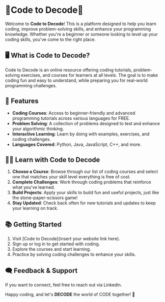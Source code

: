 # 🌟Code to Decode🌟

Welcome to **Code to Decode**! This is a platform designed to help you learn coding, improve problem-solving skills, and enhance your programming knowledge. Whether you're a beginner or someone looking to level up your coding skills, you've come to the right place.

## 🖥️ What is Code to Decode?

Code to Decode is an online resource offering coding tutorials, problem-solving exercises, and courses for learners at all levels. The goal is to make coding fun and easy to understand, while preparing you for real-world programming challenges.

## 🚀 Features

- **Coding Courses**: Access to beginner-friendly and advanced programming tutorials across various languages for FREE.
- **Problem Solving**: A collection of problems designed to test and enhance your algorithmic thinking.
- **Interactive Learning**: Learn by doing with examples, exercises, and coding challenges.
- **Languages Covered**: Python, Java, JavaScript, C++, and more.
  
## 🧑‍🏫 Learn with Code to Decode

1. **Choose a Course**: Browse through our list of coding courses and select one that matches your skill level everything is free of cost.
2. **Complete Challenges**: Work through coding problems that reinforce what you've learned.
3. **Build Projects**: Apply your skills to build fun and useful projects, just like the stone-paper-scissors game!
4. **Stay Updated**: Check back often for new tutorials and updates to keep your learning on track.

## 📚 Getting Started

1. Visit [Code to Decode](insert your website link here).
2. Sign up or log in to get started with coding.
3. Explore the courses and start learning.
4. Practice by solving coding challenges to enhance your skills.

## 🗨️ Feedback & Support
If you want to connect, feel free to reach out via Linkedin.


Happy coding, and let's **DECODE** the world of CODE together! 🚀
